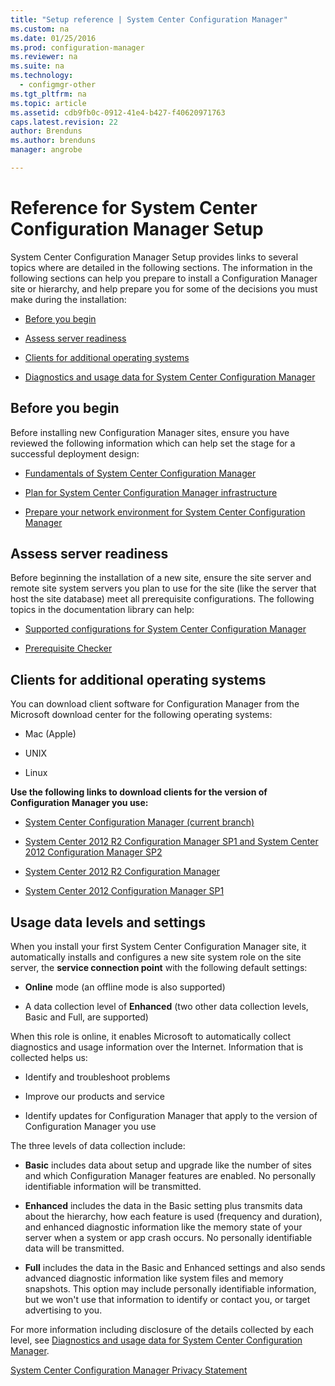 ```yaml
---
title: "Setup reference | System Center Configuration Manager"
ms.custom: na
ms.date: 01/25/2016
ms.prod: configuration-manager
ms.reviewer: na
ms.suite: na
ms.technology:
  - configmgr-other
ms.tgt_pltfrm: na
ms.topic: article
ms.assetid: cdb9fb0c-0912-41e4-b427-f40620971763
caps.latest.revision: 22
author: Brendunsms.author: brendunsmanager: angrobe

---
```

# Reference for System Center Configuration Manager Setup
System Center Configuration Manager Setup provides links to several topics where are detailed in the following sections. The information in the following sections can help you prepare  to install a Configuration Manager site or hierarchy, and help prepare you for some of the decisions you must make during the installation:  

-   [Before you begin](#bkmk_start)  

-   [Assess server readiness](#bkmk_assess)  

-   [Clients for additional operating systems](#bkmk_Addclients)  

-   [Diagnostics and usage data for System Center Configuration Manager](../../../../core/plan-design/diagnostics/diagnostics-and-usage-data.md)  

##  <a name="bkmk_start"></a> Before you begin  
 Before installing new Configuration Manager sites, ensure you have reviewed the following information which can help set the stage for a successful deployment design:  

-   [Fundamentals of System Center Configuration Manager](../../../../core/understand/fundamentals.md)  

-   [Plan for System Center Configuration Manager infrastructure](../Topic/Plan%20for%20System%20Center%20Configuration%20Manager%20infrastructure.md)  

-   [Prepare your network environment for System Center Configuration Manager](../Topic/Prepare%20your%20network%20environment%20for%20System%20Center%20Configuration%20Manager.md)  

##  <a name="bkmk_assess"></a> Assess server readiness  
 Before beginning the installation of a new site, ensure the site server and remote site system servers you plan to use for the site (like the server that host the site database) meet all  prerequisite configurations. The following topics in the documentation library can help:  

-   [Supported configurations for System Center Configuration Manager](../../../../core/plan-design/configs/supported-configurations.md)  

-   [Prerequisite Checker](https://technet.microsoft.com/library/mt590813.aspx#bkmk_PreqChk)  

##  <a name="bkmk_Addclients"></a> Clients for additional operating systems  
 You can download client software for Configuration Manager from the Microsoft download center for the following operating systems:  

-   Mac   (Apple)  

-   UNIX  

-   Linux  

**Use the following links to download clients for the version of Configuration Manager you use:**  

-   [System Center Configuration Manager (current branch)](http://www.microsoft.com/download/details.aspx?id=47719)  

-   [System Center 2012 R2 Configuration Manager SP1 and System Center 2012 Configuration Manager SP2](http://go.microsoft.com/fwlink/?LinkID=626550)  

-   [System Center 2012 R2 Configuration Manager](http://go.microsoft.com/fwlink/?LinkID=316448)  

-   [System Center 2012 Configuration Manager SP1](http://www.microsoft.com/en-pk/download/details.aspx?id=36212)  

##  <a name="bkmk_usage"></a> Usage data levels and settings  
When you install your first System Center Configuration Manager site, it automatically installs and configures a new site system role on the site server, the **service connection point** with the following default settings:  

-   **Online** mode   (an offline mode is also supported)  

-   A data collection level of **Enhanced** (two other data collection levels, Basic and Full, are supported)  

When this role is online, it enables Microsoft to automatically collect diagnostics and usage information over the Internet. Information that is collected helps us:  

-   Identify and troubleshoot problems  

-   Improve our products and service  

-   Identify updates for Configuration Manager that apply to the version of Configuration Manager you use  

The three levels of data collection include:  

-   **Basic** includes data about setup and upgrade like the number of sites and which Configuration Manager features are enabled. No personally identifiable information will be transmitted.  

-   **Enhanced** includes the data in the Basic setting plus transmits data about the hierarchy, how each feature is used (frequency and duration), and enhanced diagnostic information like the memory state of your server when a system or app crash occurs. No personally identifiable data will be transmitted.  

-   **Full** includes the data in the Basic and Enhanced settings and also sends advanced diagnostic information like system files and memory snapshots. This option may include personally identifiable information, but we won't use that information to identify or contact you, or target advertising to you.  

For more information including disclosure of the details collected by each level, see [Diagnostics and usage data for System Center Configuration Manager](../../../../core/plan-design/diagnostics/diagnostics-and-usage-data.md).  

[System Center Configuration Manager Privacy Statement](http://go.microsoft.com/fwlink/?LinkID=626527)
